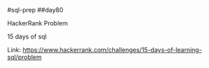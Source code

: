 #sql-prep
##day80

HackerRank Problem

15 days of sql

Link:
https://www.hackerrank.com/challenges/15-days-of-learning-sql/problem